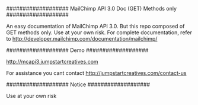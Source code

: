 ###################
MailChimp API 3.0 Doc (GET) Methods only
###################

An easy documentation of MailChimp API 3.0. But this repo composed of GET methods only. Use at your own risk. For complete documentation, refer to http://developer.mailchimp.com/documentation/mailchimp/

###################
Demo
###################

http://mcapi3.jumpstartcreatives.com

For assistance you cant contact
http://jumpstartcreatives.com/contact-us

###################
Notice
###################

Use at your own risk